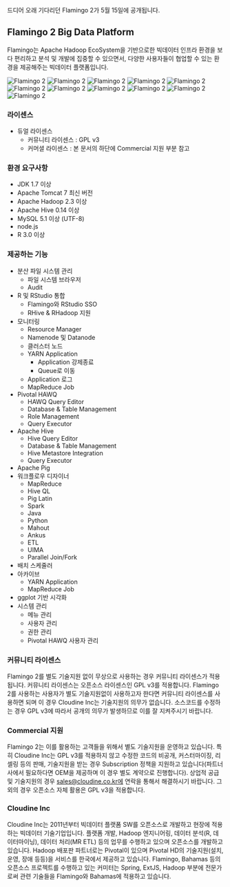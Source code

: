드디어 오래 기다리던 Flamingo 2가 5월 15일에 공개됩니다. 

## Flamingo 2 Big Data Platform

Flamingo는 Apache Hadoop EcoSystem을 기반으로한 빅데이터 인프라 환경을 보다 편리하고 분석 및 개발에 집중할 수 있으면서, 다양한 사용자들이 협업할 수 있는 환경을 제공해주는 빅데이터 플랫폼입니다.

![Flamingo 2](images/1.png)
![Flamingo 2](images/2.png)
![Flamingo 2](images/3.png)
![Flamingo 2](images/4.png)
![Flamingo 2](images/5.png)
![Flamingo 2](images/6.png)
![Flamingo 2](images/7.png)
![Flamingo 2](images/8.png)
![Flamingo 2](images/9.png)
![Flamingo 2](images/10.png)
![Flamingo 2](images/11.png)

### 라이센스

* 듀얼 라이센스
  * 커뮤니티 라이센스 : GPL v3
  * 커머셜 라이센스 : 본 문서의 하단에 Commercial 지원 부분 참고

### 환경 요구사항

* JDK 1.7 이상
* Apache Tomcat 7 최신 버전
* Apache Hadoop 2.3 이상
* Apache Hive 0.14 이상
* MySQL 5.1 이상 (UTF-8)
* node.js
* R 3.0 이상

### 제공하는 기능

* 분산 파일 시스템 관리
  * 파일 시스템 브라우저
  * Audit
* R 및 RStudio 통합
  * Flamingo와 RStudio SSO
  * RHive & RHadoop 지원
* 모니터링
  * Resource Manager
  * Namenode 및 Datanode
  * 클러스터 노드
  * YARN Application
    * Application 강제종료
    *  Queue로 이동
  * Application 로그
  * MapReduce Job
* Pivotal HAWQ
  * HAWQ Query Editor
  * Database & Table Management
  * Role Management
  * Query Executor
* Apache Hive
  * Hive Query Editor
  * Database & Table Management
  * Hive Metastore Integration
  * Query Executor
* Apache Pig
* 워크플로우 디자이너
  * MapReduce
  * Hive QL
  * Pig Latin
  * Spark
  * Java
  * Python
  * Mahout
  * Ankus
  * ETL
  * UIMA
  * Parallel Join/Fork
* 배치 스케줄러
* 아카이브
  * YARN Application
  * MapReduce Job
* ggplot 기반 시각화
* 시스템 관리
  * 메뉴 관리
  * 사용자 관리
  * 권한 관리
  * Pivotal HAWQ 사용자 관리

### 커뮤니티 라이센스

Flamingo 2를 별도 기술지원 없이 무상으로 사용하는 경우 커뮤니티 라이센스가 적용됩니다. 커뮤니티 라이센스는 오픈소스 라이센스인 GPL v3를 적용합니다.
Flamingo 2를 사용하는 사용자가 별도 기술지원없이 사용하고자 한다면 커뮤니티 라이센스를 사용하면 되며 이 경우 Cloudine Inc는 기술지원의 의무가 없습니다.
소스코드를 수정하는 경우 GPL v3에 따라서 공개의 의무가 발생하므로 이를 잘 지켜주시기 바랍니다.

### Commercial 지원
 
Flamingo 2는 이를 활용하는 고객들을 위해서 별도 기술지원을 운영하고 있습니다.
특히 Cloudine Inc는 GPL v3를 적용하지 않고 수정한 코드의 비공개, 커스터마이징, 리셀링 등의 판매, 기술지원을 받는 경우
Subscription 정책을 지원하고 있습니다(파트너사에서 필요하다면 OEM을 제공하며 이 경우 별도 계약으로 진행합니다). 
상업적 공급 및 기술지원의 경우 sales@cloudine.co.kr에 연락을 통해서 해결하시기 바랍니다.
그외의 경우 오픈소스 자체 활용은 GPL v3을 적용합니다. 

### Cloudine Inc

Cloudine Inc는 2011년부터 빅데이터 플랫폼 SW를 오픈소스로 개발하고 현장에 적용하는 빅데이터 기술기업입니다.
플랫폼 개발, Hadoop 엔지니어링, 데이터 분석(R, 데이터마이닝), 데이터 처리(MR ETL) 등의 업무를 수행하고 있으며 오픈소스를 개발하고 있습니다.
Hadoop 배포판 파트너로는 Pivotal이 있으며 Pivotal HD의 기술지원(설치, 운영, 장애 등등)을 서비스를 한국에서 제공하고 있습니다.
Flamingo, Bahamas 등의 오픈소스 프로젝트를 수행하고 있는 커미터는 Spring, ExtJS, Hadoop 부분에 전문가로써 관련 기술들을 Flamingo와 Bahamas에 적용하고 있습니다.
